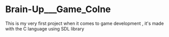 # Brain-Up___Game_Colne
This is my very first project when it comes to game development , it's made with the C language using SDL library    

